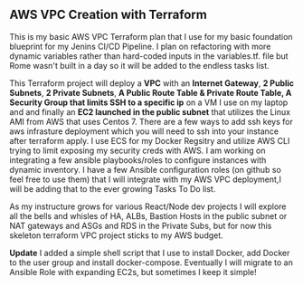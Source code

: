 ## AWS VPC Creation with Terraform

This is my basic AWS VPC Terraform plan that I use for my basic foundation blueprint for my Jenins CI/CD Pipeline. I plan on refactoring with more dynamic variables rather than hard-coded inputs in the variables.tf. file but Rome wasn't built in a day so it will be added to the endless tasks list.

This Terraform project will deploy a **VPC** with an **Internet Gateway**, **2 Public Subnets**, **2 Private Subnets**, **A Public Route Table & Private Route Table, A Security Group that limits SSH to a specific ip** on a VM I use on my laptop and and finally an **EC2 launched in the public subnet** that utilizes the Linux AMI from AWS that uses Centos 7. There are a few ways to add ssh keys for aws infrasture deployment which you will need to ssh into your instance after terraform apply. 
I use ECS for my Docker Regsitry and utilize AWS CLI trying to limit exposing my security creds with AWS. I am working on integrating a few ansible playbooks/roles to configure instances with dynamic inventory. I have a few Ansible configuration roles (on github so feel free to use them) that I will integrate with my AWS VPC deployment,I will be adding that to the ever growing Tasks To Do list.

As my instructure grows for various React/Node dev projects I will explore all the bells and whisles of HA, ALBs, Bastion Hosts in the public subnet or NAT gateways and ASGs and RDS in the Private Subs, but for now this skeleton terraform VPC project sticks to my AWS budget.

**Update** I added a simple shell script that I use to install Docker, add Docker to the user group and install docker-compose. Eventually I will migrate to an Ansible Role with expanding EC2s, but sometimes I keep it simple!  
